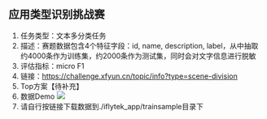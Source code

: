 ## 应用类型识别挑战赛

1. 任务类型：文本多分类任务
2. 描述：赛题数据包含4个特征字段：id, name, description, label，从中抽取约4000条作为训练集，约2000条作为测试集，同时会对文字信息进行脱敏
3. 评估指标：micro F1
4. 链接：https://challenge.xfyun.cn/topic/info?type=scene-division
5. Top方案【待补充】
6. 数据Demo 
 ![](https://files.mdnice.com/user/8955/092c5570-8f3b-429e-ac31-a1ad07b8292a.png)
7. 请自行按链接下载数据到./iflytek_app/trainsample目录下